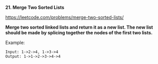 **21. Merge Two Sorted Lists**

https://leetcode.com/problems/merge-two-sorted-lists/

**Merge two sorted linked lists and return it as a new list. The new list should be made by splicing together the nodes of the first two lists.**

Example:

    Input: 1->2->4, 1->3->4
    Output: 1->1->2->3->4->4